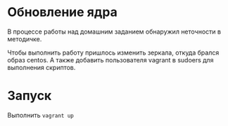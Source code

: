 # Обновление ядра

 В процессе работы над домашним заданием обнаружил неточности в методичке.

 Чтобы выполнить работу пришлось изменить зеркала, откуда брался образ centos. А также добавить пользователя vagrant в sudoers для выполнения скриптов.


 # Запуск

 Выполнить `vagrant up`